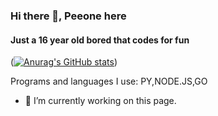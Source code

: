 ### Hi there 👋, Peeone here
#### Just a 16 year old bored that codes for fun
([![Anurag's GitHub stats](https://github-readme-stats.vercel.app/api?username=peeone)](https://github.com/anuraghazra/github-readme-stats))

Programs and languages I use: PY,NODE.JS,GO

- 🔭 I’m currently working on this page. 





